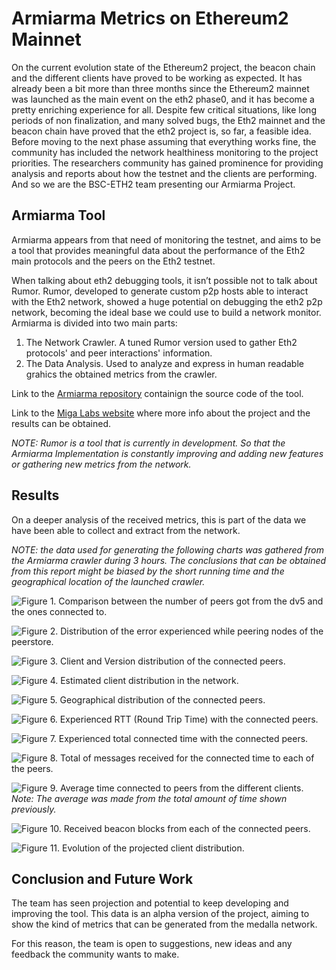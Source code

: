  
# Armiarma Metrics on Ethereum2 Mainnet

On the current evolution state of the Ethereum2 project, the beacon chain and the different clients have proved to be working as expected. It has already been a bit more than three months since the Ethereum2 mainnet was launched as the main event on the eth2 phase0, and it has become a pretty enriching experience for all. 
Despite few critical situations, like long periods of non finalization, and many solved bugs, the Eth2 mainnet and the beacon chain have proved that the eth2 project is, so far, a feasible idea.
Before moving to the next phase assuming that everything works fine, the community has included the network healthiness monitoring to the project priorities. The researchers community has gained prominence for providing analysis and reports about how the testnet and the clients are performing. And so we are the BSC-ETH2 team presenting our Armiarma Project.

## Armiarma Tool

Armiarma appears from that need of monitoring the testnet, and aims to be a tool that provides meaningful data about the performance of the Eth2 main protocols and the peers on the Eth2 testnet. 

When talking about eth2 debugging tools, it isn’t possible not to talk about Rumor. Rumor, developed to generate custom p2p hosts able to interact with the Eth2 network, showed a huge potential on debugging the eth2 p2p network, becoming the ideal base we could use to build a network monitor.
Armiarma is divided into two main parts:
1. The Network Crawler. A tuned Rumor version used to gather Eth2 protocols' and peer interactions' information.
2. The Data Analysis. Used to analyze and express in human readable grahics the obtained metrics from the crawler.

Link to the [Armiarma repository](https://github.com/Cortze/armiarma) containign the source code of the tool.

Link to the [Miga Labs website](http://migalabs.bsc.es/crawler/) where more info about the project and the results can be obtained. 

*NOTE: Rumor is a tool that is currently in development. So that the Armiarma Implementation is constantly improving and adding new features or gathering new metrics from the network.*

## Results

On a deeper analysis of the received metrics, this is part of the data we have been able to collect and extract from the network. 

*NOTE: the data used for generating the following charts was gathered from the Armiarma crawler during 3 hours. The conclusions that can be obtained from this report might be biased by the short running time and the geographical location of the launched crawler.*

![Figure 1. Comparison between the number of peers got from the dv5 and the ones connected to. ](./charts/PeerstoreVsPeers.png)

![Figure 2. Distribution of the error experienced while peering nodes of the peerstore.](./charts/DetectedErrorDistribution.png)

![Figure 3. Client and Version distribution of the connected peers.](./charts/PeersPerClients.png)

![Figure 4. Estimated client distribution in the network.](./charts/PeerstoreClientExtrapolation.png)

![Figure 5. Geographical distribution of the connected peers.](./charts/PeersPerCountries.png)

![Figure 6. Experienced RTT (Round Trip Time) with the connected peers.](./charts/RTTWithPeers.png)

![Figure 7. Experienced total connected time with the connected peers.](./charts/TimeConnectedWithPeers.png)

![Figure 8. Total of messages received for the connected time to each of the peers.](./charts/TotalMessagesPerTimeConnected.png)

![Figure 9. Average time connected to peers from the different clients.](./charts/AverageTotalTimeConnectedToClientPeers.png)
*Note: The average was made from the total amount of time shown previously.*

![Figure 10. Received beacon blocks from each of the connected peers.](./charts/BeaconBlockMessagePerClient.png)

![Figure 11. Evolution of the projected client distribution.](./charts/Client-Distribution.png)

## Conclusion and Future Work

The team has seen projection and potential to keep developing and improving the tool. This data is an alpha version of the project, aiming to show the kind of metrics that can be generated from the medalla network. 

For this reason, the team is open to suggestions, new ideas and any feedback the community wants to make.

